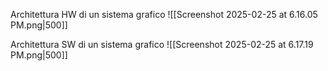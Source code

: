 
Architettura HW di un sistema grafico
![[Screenshot 2025-02-25 at 6.16.05 PM.png|500]]

Architettura SW di un sistema grafico
![[Screenshot 2025-02-25 at 6.17.19 PM.png|500]]

